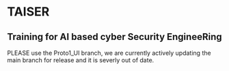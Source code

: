 
#           TAISER
## Training for AI based cyber Security EngineeRing

PLEASE use the Proto1_UI branch, we are currently actively updating the main branch for release and it is severly out of date.
